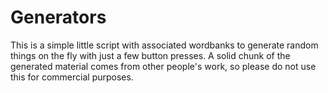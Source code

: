 # Generators
This is a simple little script with associated wordbanks to generate random things on the fly with just a few button presses. A solid chunk of the generated material comes from other people's work, so please do not use this for commercial purposes.